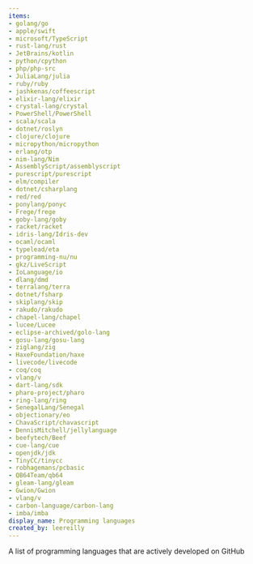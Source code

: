 ```yaml
---
items:
- golang/go
- apple/swift
- microsoft/TypeScript
- rust-lang/rust
- JetBrains/kotlin
- python/cpython
- php/php-src
- JuliaLang/julia
- ruby/ruby
- jashkenas/coffeescript
- elixir-lang/elixir
- crystal-lang/crystal
- PowerShell/PowerShell
- scala/scala
- dotnet/roslyn
- clojure/clojure
- micropython/micropython
- erlang/otp
- nim-lang/Nim
- AssemblyScript/assemblyscript
- purescript/purescript
- elm/compiler
- dotnet/csharplang
- red/red
- ponylang/ponyc
- Frege/frege
- goby-lang/goby
- racket/racket
- idris-lang/Idris-dev
- ocaml/ocaml
- typelead/eta
- programming-nu/nu
- gkz/LiveScript
- IoLanguage/io
- dlang/dmd
- terralang/terra
- dotnet/fsharp
- skiplang/skip
- rakudo/rakudo
- chapel-lang/chapel
- lucee/Lucee
- eclipse-archived/golo-lang
- gosu-lang/gosu-lang
- ziglang/zig
- HaxeFoundation/haxe
- livecode/livecode
- coq/coq
- vlang/v
- dart-lang/sdk
- pharo-project/pharo
- ring-lang/ring
- SenegalLang/Senegal
- objectionary/eo
- ChavaScript/chavascript
- DennisMitchell/jellylanguage
- beefytech/Beef
- cue-lang/cue
- openjdk/jdk
- TinyCC/tinycc
- robhagemans/pcbasic
- QB64Team/qb64
- gleam-lang/gleam
- Gwion/Gwion
- vlang/v
- carbon-language/carbon-lang
- imba/imba
display_name: Programming languages
created_by: leereilly
---
```

A list of programming languages that are actively developed on GitHub
